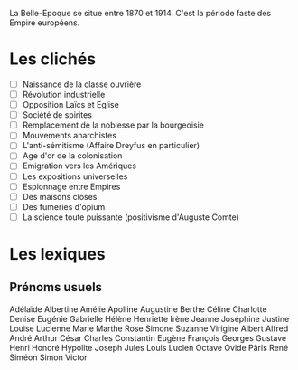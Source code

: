 La Belle-Epoque se situe entre 1870 et 1914. C'est la période faste des Empire européens. 

# Les clichés

- [ ] Naissance de la classe ouvrière 
- [ ] Révolution industrielle 
- [ ] Opposition Laïcs et Eglise
- [ ] Société de spirites
- [ ] Remplacement de la noblesse par la bourgeoisie
- [ ] Mouvements anarchistes
- [ ] L'anti-sémitisme (Affaire Dreyfus en particulier)
- [ ] Age d'or de la colonisation
- [ ] Emigration vers les Amériques
- [ ] Les expositions universelles
- [ ] Espionnage entre Empires
- [ ] Des maisons closes 
- [ ] Des fumeries d'opium 
- [ ] La science toute puissante (positivisme d'Auguste Comte)

# Les lexiques 

## Prénoms usuels

Adélaïde
Albertine
Amélie
Apolline
Augustine
Berthe
Céline
Charlotte
Denise
Eugénie
Gabrielle
Hélène
Henriette
Irène
Jeanne
Joséphine
Justine
Louise
Lucienne
Marie
Marthe
Rose
Simone
Suzanne
Virigine
Albert
Alfred
André
Arthur
César
Charles
Constantin
Eugène
François
Georges
Gustave
Henri
Honoré
Hypolite
Joseph
Jules
Louis
Lucien
Octave
Ovide
Pâris
René
Siméon
Simon
Victor
  